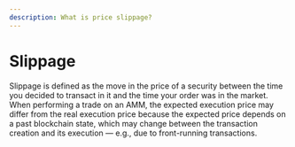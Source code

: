 ```yaml
---
description: What is price slippage?
---
```


# Slippage

Slippage is defined as the move in the price of a security between the time you decided to transact in it and the time your order was in the market. When performing a trade on an AMM, the expected execution price may differ from the real execution price because the expected price depends on a past blockchain state, which may change between the transaction creation and its execution — e.g., due to front-running transactions.

